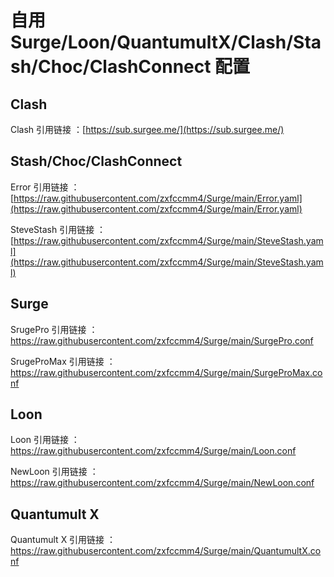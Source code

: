 # 自用 Surge/Loon/QuantumultX/Clash/Stash/Choc/ClashConnect 配置

## Clash

Clash 引用链接 ：[https://sub.surgee.me/](https://sub.surgee.me/)

## Stash/Choc/ClashConnect

Error 引用链接 ：[https://raw.githubusercontent.com/zxfccmm4/Surge/main/Error.yaml](https://raw.githubusercontent.com/zxfccmm4/Surge/main/Error.yaml)

SteveStash 引用链接 ：[https://raw.githubusercontent.com/zxfccmm4/Surge/main/SteveStash.yaml](https://raw.githubusercontent.com/zxfccmm4/Surge/main/SteveStash.yaml)

## Surge

SrugePro 引用链接 ：https://raw.githubusercontent.com/zxfccmm4/Surge/main/SurgePro.conf

SrugeProMax 引用链接 ：https://raw.githubusercontent.com/zxfccmm4/Surge/main/SurgeProMax.conf

## Loon

Loon 引用链接 ：https://raw.githubusercontent.com/zxfccmm4/Surge/main/Loon.conf

NewLoon 引用链接 ：https://raw.githubusercontent.com/zxfccmm4/Surge/main/NewLoon.conf

## Quantumult X

Quantumult X 引用链接 ：https://raw.githubusercontent.com/zxfccmm4/Surge/main/QuantumultX.conf

